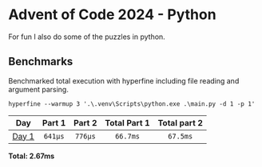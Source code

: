 # Advent of Code 2024 - Python
For fun I also do some of the puzzles in python.


<!--- benchmarking table --->
## Benchmarks

Benchmarked total execution with hyperfine including file reading and argument parsing.

```
hyperfine --warmup 3 '.\.venv\Scripts\python.exe .\main.py -d 1 -p 1'
```

|            Day             | Part 1  |  Part 2  | Total Part 1 | Total part 2 |
|:--------------------------:|:-------:|:--------:|:------------:|:------------:|
| [Day 1](./puzzles/day1.py) | `641μs` | `776μs`  |   `66.7ms`   |   `67.5ms`   |

**Total: 2.67ms**
<!--- benchmarking table --->
